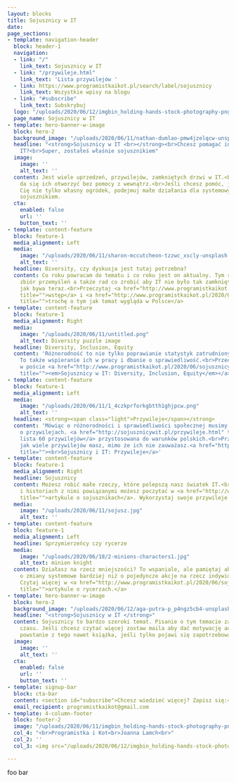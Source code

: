 ```yaml
---
layout: blocks
title: Sojusznicy w IT
date: 
page_sections:
- template: navigation-header
  block: header-1
  navigation:
  - link: "/"
    link_text: Sojusznicy w IT
  - link: "/przywileje.html"
    link_text: 'Lista przywilejów '
  - link: https://www.programistkaikot.pl/search/label/sojusznicy
    link_text: Wszystkie wpisy na blogu
  - link: "#subscribe"
    link_text: Subskrybuj
  logo: "/uploads/2020/06/12/imgbin_holding-hands-stock-photography-png_de7vvb5s12.png"
  page_name: Sojusznicy w IT
- template: hero-banner-w-image
  block: hero-2
  background_image: "/uploads/2020/06/11/nathan-dumlao-pmw4jzelqcw-unsplash2.jpg"
  headline: "<strong>Sojusznicy w IT <br></strong><br>Chcesz pomagać innym w świecie
    IT?<br>Super, zostałeś właśnie sojusznikiem"
  image:
    image: ''
    alt_text: ''
  content: Jest wiele uprzedzeń, przywilejów, zamkniętych drzwi w IT.<br>Często nie
    da się ich otworzyć bez pomocy z wewnątrz.<br>Jeśli chcesz pomóc, jeśli interesuje
    Cię nie tylko własny ogródek, podejmuj małe działania dla systemowych zmian. Zostań
    sojusznikiem.
  cta:
    enabled: false
    url: ''
    button_text: ''
- template: content-feature
  block: feature-1
  media_alignment: Left
  media:
    image: "/uploads/2020/06/11/sharon-mccutcheon-tzzwc_xscly-unsplash.jpg"
    alt_text: ''
  headline: Diversity, czy dyskusja jest tutaj potrzebna?
  content: Co roku powracam do tematu i co roku jest on aktualny. Tym razem większy
    zbiór przemyśleń a także rad co zrobić aby IT nie było tak zamkniętym środowiskiem
    jak bywa teraz.<br>Przeczytaj <a href="http://www.programistkaikot.pl/2020/06/sojusznicy-w-it-wstep.html"
    title="">wstęp</a> i <a href="http://www.programistkaikot.pl/2020/06/sojusznicy-w-it-czy-naprawde.html"
    title="">trochę o tym jak temat wygląda w Polsce</a>
- template: content-feature
  block: feature-1
  media_alignment: Right
  media:
    image: "/uploads/2020/06/11/untitled.png"
    alt_text: Diversity puzzle image
  headline: Diversity, Inclusion, Equity
  content: 'Różnorodność to nie tylko poprawianie statystyk zatrudnionych pracowników.
    To także wspieranie ich w pracy i dbanie o sprawiedliwość.<br>Przeczytaj więcej
    w poście <a href="http://www.programistkaikot.pl/2020/06/sojusznicy-w-it-diversity-inclusion.html"
    title=""><em>Sojusznicy w IT: Diversity, Inclusion, Equity</em></a>'
- template: content-feature
  block: feature-1
  media_alignment: Left
  media:
    image: "/uploads/2020/06/11/1_4czkprforkgbtth1ghjpcw.png"
    alt_text: ''
  headline: <strong><span class="light">Przywileje</span></strong>
  content: 'Mówiąc o różnorodności i sprawiedliwości społecznej musimy też powiedzieć
    o przywilejach. <a href="http://sojusznicywit.pl/przywileje.html" title="">Moja
    lista 60 przywilejów</a> przystosowana do warunków polskich.<br>Przeczytaj i sprawdz
    jak wiele przywilejów masz, mimo że ich nie zauważasz.<a href="http://www.programistkaikot.pl/2020/06/sojusznicy-w-it-przywileje.html"
    title=""><br>Sojusznicy i IT: Przywileje</a>'
- template: content-feature
  block: feature-1
  media_alignment: Right
  headline: Sojusznicy
  content: Możesz robić małe rzeczy, które polepszą nasz światek IT.<br>O typach zachowań
    i historiach z nimi powiązanymi możesz poczytać w <a href="http://www.programistkaikot.pl/2020/06/sojusznicy-w-it-sojusznicy.html"
    title="">artykule o sojusznikach</a>. Wykorzystaj swoje przywileje i zostań sojusznikiem.
  media:
    image: "/uploads/2020/06/11/sojusz.jpg"
    alt_text: ''
- template: content-feature
  block: feature-1
  media_alignment: Left
  headline: Sprzymierzeńcy czy rycerze
  media:
    image: "/uploads/2020/06/18/2-minions-characters1.jpg"
    alt_text: minion knight
  content: Działasz na rzecz mniejszości? To wspaniale, ale pamiętaj aby starać się
    o zmiany systemowe bardziej niż o pojedyncze akcje na rzecz indywidualnych osób.
    Czytaj więcej w <a href="http://www.programistkaikot.pl/2020/06/sojusznicy-w-it-sprzymierzency-czy.html"
    title="">artykule o rycerzach.</a>
- template: hero-banner-w-image
  block: hero-2
  background_image: "/uploads/2020/06/12/aga-putra-p_p4ngz5cb4-unsplash.jpg"
  headline: "<strong>Sojusznicy w IT </strong>"
  content: Sojusznicy to bardzo szeroki temat. Pisanie o tym temacie zabiera sporo
    czasu. Jeśli chcesz czytać więcej zostaw maila aby dać motywację autorowi. Może
    powstanie z tego nawet książka, jeśli tylko pojawi się zapotrzebowanie.
  image:
    image: ''
    alt_text: ''
  cta:
    enabled: false
    url: ''
    button_text: ''
- template: signup-bar
  block: cta-bar
  content: <section id="subscribe">Chcesz wiedzieć więcej? Zapisz się:</section>
  email_recipient: programistkaikot@gmail.com
- template: 4-column-footer
  block: footer-2
  image: "/uploads/2020/06/11/imgbin_holding-hands-stock-photography-png_de7vvb5s1.png"
  col_4: "<br>Programistka i Kot<br>Joanna Lamch<br>"
  col_2: ''
  col_3: <img src="/uploads/2020/06/12/imgbin_holding-hands-stock-photography-png_de7vvb5s12.png">

---
```

foo bar